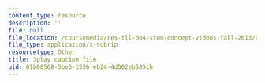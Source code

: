 ```yaml
---
content_type: resource
description: ''
file: null
file_location: /coursemedia/res-tll-004-stem-concept-videos-fall-2013/61b085685be31536eb244d502eb585cb_l8HAiSLPSn8.srt
file_type: application/x-subrip
resourcetype: Other
title: 3play caption file
uid: 61b08568-5be3-1536-eb24-4d502eb585cb
---
```

